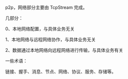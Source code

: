 p2p，网络部分主要由 TcpStream 完成。

几部分：

0、本地网络配置，与具体业务无关

1、本地网络与远程网络协作，与具体业务无关

2、数据通过本地网络向远程网络进行传输，与具体业务有关

一些术语：

链接、握手、消息、节点、网络、协议、服务、存储等。


